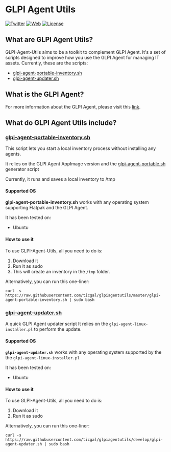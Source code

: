# GLPI Agent Utils

[![Twitter](https://img.shields.io/badge/Twitter-TICgal-blue.svg?style=flat-square)](https://twitter.com/ticgalcom)
[![Web](https://img.shields.io/badge/Web-TICgal-blue.svg?style=flat-square)](https://tic.gal/)
[![License](https://img.shields.io/badge/License-GNU%20AGPLv3-blue.svg)](https://github.com/ticgal/taskdrop/blob/master/LICENSE)



## What are GLPI Agent Utils?

GLPI-Agent-Utils aims to be a toolkit to complement GLPI Agent. It's a set of scripts designed to improve how you use the GLPI Agent for managing IT assets.
Currently, these are the scripts:
- [glpi-agent-portable-inventory.sh](#glpi-agent-portable-inventory.sh)
- [glpi-agent-updater.sh](#glpi-agent-updater.sh)
## What is the GLPI Agent?

For more information about the GLPI Agent, please visit this [link](https://github.com/glpi-project/glpi-agent#readme).

## What do GLPI Agent Utils include?

### [glpi-agent-portable-inventory.sh](#glpi-agent-portable-inventory.sh)

This script lets you start a local inventory process without installing any agents.

It relies on the GLPI Agent AppImage version and the [glpi-agent-portable.sh](https://github.com/glpi-project/glpi-agent/blob/develop/contrib/unix/glpi-agent-portable.sh) generator script

Currently, it runs and saves a local inventory to /tmp

#### Supported OS

**glpi-agent-portable-inventory.sh** works with any operating system supporting Flatpak and the GLPI Agent. 

It has been tested on:

- Ubuntu

#### How to use it

To use GLPI-Agent-Utils, all you need to do is:

1. Download it
2. Run it as sudo 
3. This will create an inventory in the `/tmp` folder.

Alternatively, you can run this one-liner:

`curl -s https://raw.githubusercontent.com/ticgal/glpiagentutils/master/glpi-agent-portable-inventory.sh | sudo bash`

### [glpi-agent-updater.sh](#glpi-agent-updater.sh)

A quick GLPI Agent updater script 
It relies on the `glpi-agent-linux-installer.pl` to perform the update.

#### Supported OS

**`glpi-agent-updater.sh`** works with any operating system supported by the the `glpi-agent-linux-installer.pl `

It has been tested on:

- Ubuntu

#### How to use it

To use GLPI-Agent-Utils, all you need to do is:

1. Download it
2. Run it as sudo 

Alternatively, you can run this one-liner:

`curl -s https://raw.githubusercontent.com/ticgal/glpiagentutils/develop/glpi-agent-updater.sh | sudo bash`
